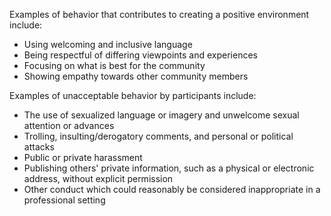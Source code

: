 Examples of behavior that contributes to creating a positive environment include:

- Using welcoming and inclusive language
- Being respectful of differing viewpoints and experiences
- Focusing on what is best for the community
- Showing empathy towards other community members


Examples of unacceptable behavior by participants include:

- The use of sexualized language or imagery and unwelcome sexual attention or advances
- Trolling, insulting/derogatory comments, and personal or political attacks
- Public or private harassment
- Publishing others' private information, such as a physical or electronic address, without explicit permission
- Other conduct which could reasonably be considered inappropriate in a professional setting

